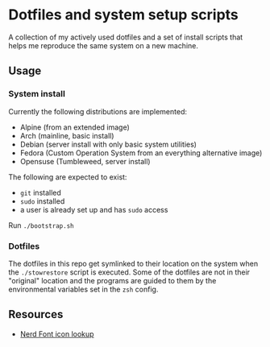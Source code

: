 # Dotfiles and system setup scripts

A collection of my actively used dotfiles and a set of install scripts that helps me reproduce the same system on a new machine.

## Usage

### System install

Currently the following distributions are implemented:
- Alpine (from an extended image)
- Arch  (mainline, basic install)
- Debian (server install with only basic system utilities)
- Fedora (Custom Operation System from an everything alternative image)
- Opensuse (Tumbleweed, server install)

The following are expected to exist:
- `git` installed
- `sudo` installed
- a user is already set up and has `sudo` access

Run `./bootstrap.sh`

### Dotfiles

The dotfiles in this repo get symlinked to their location on the system when the  `./stowrestore` script is executed.
Some of the dotfiles are not in their "original" location and the programs are guided to them by the environmental variables set in the `zsh` config.

## Resources

- [Nerd Font icon lookup](https://www.nerdfonts.com/cheat-sheet)
